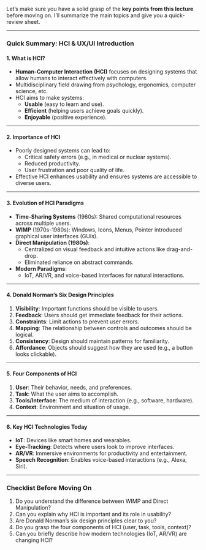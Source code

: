 Let’s make sure you have a solid grasp of the **key points from this lecture** before moving on. I’ll summarize the main topics and give you a quick-review sheet.

---

### **Quick Summary: HCI & UX/UI Introduction**

#### **1. What is HCI?**
- **Human-Computer Interaction (HCI)** focuses on designing systems that allow humans to interact effectively with computers.
- Multidisciplinary field drawing from psychology, ergonomics, computer science, etc.
- HCI aims to make systems:
  - **Usable** (easy to learn and use).
  - **Efficient** (helping users achieve goals quickly).
  - **Enjoyable** (positive experience).

---

#### **2. Importance of HCI**
- Poorly designed systems can lead to:
  - Critical safety errors (e.g., in medical or nuclear systems).
  - Reduced productivity.
  - User frustration and poor quality of life.
- Effective HCI enhances usability and ensures systems are accessible to diverse users.

---

#### **3. Evolution of HCI Paradigms**
- **Time-Sharing Systems** (1960s): Shared computational resources across multiple users.
- **WIMP** (1970s-1980s): Windows, Icons, Menus, Pointer introduced graphical user interfaces (GUIs).
- **Direct Manipulation (1980s)**:
  - Centralized on visual feedback and intuitive actions like drag-and-drop.
  - Eliminated reliance on abstract commands.
- **Modern Paradigms**:
  - IoT, AR/VR, and voice-based interfaces for natural interactions.

---

#### **4. Donald Norman’s Six Design Principles**
1. **Visibility**: Important functions should be visible to users.
2. **Feedback**: Users should get immediate feedback for their actions.
3. **Constraints**: Limit actions to prevent user errors.
4. **Mapping**: The relationship between controls and outcomes should be logical.
5. **Consistency**: Design should maintain patterns for familiarity.
6. **Affordance**: Objects should suggest how they are used (e.g., a button looks clickable).

---

#### **5. Four Components of HCI**
1. **User**: Their behavior, needs, and preferences.
2. **Task**: What the user aims to accomplish.
3. **Tools/Interface**: The medium of interaction (e.g., software, hardware).
4. **Context**: Environment and situation of usage.

---

#### **6. Key HCI Technologies Today**
- **IoT**: Devices like smart homes and wearables.
- **Eye-Tracking**: Detects where users look to improve interfaces.
- **AR/VR**: Immersive environments for productivity and entertainment.
- **Speech Recognition**: Enables voice-based interactions (e.g., Alexa, Siri).

---

### **Checklist Before Moving On**
1. Do you understand the difference between WIMP and Direct Manipulation?
2. Can you explain why HCI is important and its role in usability?
3. Are Donald Norman’s six design principles clear to you?
4. Do you grasp the four components of HCI (user, task, tools, context)?
5. Can you briefly describe how modern technologies (IoT, AR/VR) are changing HCI?